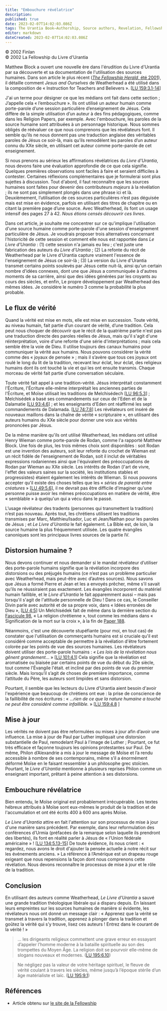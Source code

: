```yaml
---
title: "Embouchure révélatrice"
description: 
published: true
date: 2023-02-07T14:02:03.086Z
tags: The Urantia Book—Authorship, Source authors, Revelation, Fellowship Herald, article
editor: markdown
dateCreated: 2023-02-07T14:02:03.086Z
---
```


<p class="v-card v-sheet theme--light grey lighten-3 px-2">© 2002 Finlan<br>© 2002 La Fellowship du Livre d'Urantia</p>


Matthew Block a ouvert une nouvelle ère dans l'érudition du Livre d'Urantia par sa découverte et sa documentation de l'utilisation des sources humaines. Dans son article le plus récent ([_The Fellowship Herald_, été 2001](/fr/article/Matthew_Block/A_Source_Study_Of_Instruction_For_Teachers_And_Believers)), il détaille comment _Jesus and Ourselves_ de Weatherhead a été utilisé dans la composition de « Instruction for Teachers and Believers ». <a id="a13_446"></a>[[LU 159:3.1-14](/fr/The_Urantia_Book/159#p3_1)]

J'ai un terme pour désigner ce que les médians ont fait dans cette section ; J’appelle cela « l’embouchure ». Ils ont utilisé un auteur humain comme porte-parole d’une session particulière d’enseignement de Jésus. Cela diffère de la simple utilisation d’un auteur à des fins pédagogiques, comme dans les Religion Papers, par exemple. Avec l'embouchure, les paroles de la source humaine sont attribuées à un personnage historique. Nous sommes obligés de réévaluer ce que nous comprenons que les révélateurs font. Il semble qu’ils ne nous donnent pas une traduction anglaise des véritables paroles de Jésus ce soir-là, mais qu’ils remodèlent les paroles d’un auteur connu du XXe siècle, en utilisant cet auteur comme porte-parole de cet enseignement.

Si nous prenons au sérieux les affirmations révélatrices du _Livre d'Urantia_, nous devons faire une évaluation approfondie de ce que cela signifie. Quelques premières observations sont faciles à faire et seraient difficiles à contester. Certaines réflexions complémentaires que je formulerai sont plus sujettes à discussion. Tout d'abord, il faut reconnaître que les sources humaines sont faites pour devenir des contributeurs _majeurs_ à la révélation ; ils ne sont pas simplement plongés dans une phrase ici et là. Deuxièmement, l’utilisation de ces sources particulières n’est pas déguisée mais est mise en évidence, parfois en utilisant des titres de chapitre ou en citant la première page d’une source. Avec Weatherhead, ils font un usage intensif des pages 27 à 42. _Nous étions censés découvrir ces livres_.

Dans cet article, je souhaite me concentrer sur ce qu'implique l'utilisation d'une source humaine comme porte-parole d'une session d'enseignement particulière de Jésus. Je voudrais proposer trois alternatives concernant l'historicité de cette session et comment elle nous est rapportée dans _Le Livre d'Urantia_ : (1) cette session n'a jamais eu lieu ; c'est juste une fabrication des auteurs du _Livre d'Urantia_ ; (2) La refonte du récit de Weatherhead par le Livre d'Urantia capture vraiment l'essence de l'enseignement de Jésus ce soir-là ; (3) La version du Livre d'Urantia transmet certains points soulevés par Jésus cette nuit-là, ainsi qu'un certain nombre d'idées connexes, dont une que Jésus a communiquée à d'autres moments de sa carrière, ainsi que des idées générées par les croyants au cours des siècles, et enfin, Le propre développement par Weatherhead des mêmes idées. Je considère le numéro 3 comme la probabilité la plus probable.

## Le flux de vérité

Quand la vérité est mise en mots, elle est mise en succession. Toute vérité, au niveau humain, fait partie d’un courant de vérité, d’une tradition. Cela peut nous choquer de découvrir que le récit de la quatrième partie n'est pas une traduction directe des paroles réelles de Jésus, mais qu'il s'agit d'une réinterprétation, voire d'une refonte d'une série d'interprétations ; mais cela semble être la voie de Dieu. Il utilise toujours des canaux humains pour communiquer la vérité aux humains. Nous pouvons considérer la vérité comme des « joyaux de pensée » ; mais il s’avère que tous ces joyaux ont roulé le long du lit de la tradition, recevant leur éclat, leur éclat, des religieux humains dont ils ont touché la vie et qui les ont ensuite transmis. Chaque morceau de vérité fait partie d’une conversation séculaire.

Toute vérité fait appel à une tradition-vérité. Jésus interprétait constamment l'Écriture, l'Écriture elle-même interprétait les anciennes parties de l'Écriture, et Moïse utilisait les traditions de Melchisédech <a id="a25_212"></a>[[LU 96:5.3](/fr/The_Urantia_Book/96#p5_3)] ; Melchisédek a basé ses commandements sur ceux de l'Eden et de la Dalamatie <a id="a25_333"></a>[[LU 93:4.6](/fr/The_Urantia_Book/93#p4_6)] ; et les enseignants d'Eden ont réaffirmé les sept commandements de Dalamada. <a id="a25_455"></a>[[LU 74:7.8](/fr/The_Urantia_Book/74#p7_8)] Les révélateurs ont inséré de nouveaux maillons dans la chaîne de vérité « scripturaire », en utilisant des auteurs humains du XXe siècle pour donner une voix aux vérités prononcées par Jésus.

De la même manière qu'ils ont utilisé Weatherhead, les médians ont utilisé Henry Wieman comme porte-parole de Rodan, comme l'a rapporté Matthew Block. Une fois de plus, les trois mêmes choix sont disponibles : soit Rodan est une invention des auteurs, soit leur refonte du crochet de Wieman est un récit fidèle de l'enseignement de Rodan, soit il inclut de véritables expressions rodaniennes ainsi que l'équivalent des préoccupations de Rodan par Wieman au XXe siècle. Les intérêts de Rodan (l'art de vivre, l'effet des valeurs saines sur la société, les institutions stables et progressistes) étaient également les intérêts de Wieman. Si nous pouvons accepter qu'il existe des choses telles que les « _séries de parenté entre créatures_ » <a id="a27_740"></a>[[LU 49:5.6](/fr/The_Urantia_Book/49#p5_22)], il ne devrait pas être difficile d'imaginer qu'une personne puisse avoir les mêmes préoccupations en matière de vérité, être « semblable » à quelqu'un qui a vécu dans le passé.

L’usage révélateur des tradents (personnes qui transmettent la tradition) n’est pas nouveau. Après tout, les chrétiens utilisent les traditions transmises par Marc, Matthieu/Isador, Luc et Jean/Nathan pour les paroles de Jésus ; et _Le Livre d'Urantia_ le fait également. La Bible est, de loin, la source humaine la plus fréquemment utilisée. Les quatre évangiles canoniques sont les principaux livres sources de la partie IV.

## Distorsion humaine ?

Nous devons continuer et nous demander si le mandat révélateur d’utiliser des porte-parole humains signifie que la révélation incorpore des distorsions ou des préjugés humains (ce n’est pas un problème particulier avec Weatherhead, mais peut-être avec d’autres sources). Nous savons que Jésus a formé Pierre et Jean et les a envoyés prêcher, même s’il savait qu’ils ne réussiraient pas exactement. Les évangiles incorporent du matériel humain faillible, et le _Livre d'Urantia_ le fait apparemment aussi – mais pas lorsqu'il s'agit de l'attitude personnelle de Dieu ! Dans ce cas, le Conseiller Divin parle avec autorité et de sa propre voix, dans « Idées erronées de Dieu », <a id="a33_676"></a>[[LU 4:5](/fr/The_Urantia_Book/4#p5)] Un Melchisédek fait de même dans la dernière section du [Fascicule 98](/fr/The_Urantia_Book/98), « La religion chrétienne », tout comme les médians dans « Signification de la mort sur la croix », à la fin de <a id="a33_922"></a>[Paper 188](/fr/The_Urantia_Book/188#p4).

Néanmoins, c'est une découverte stupéfiante (pour moi, en tout cas) de constater que l'utilisation de commerçants humains est si cruciale qu'il est considéré comme acceptable de permettre à la révélation d'être fortement colorée par les points de vue des sources humaines. Les révélateurs doivent utiliser des porte-parole humains : _« Les lois de la révélation nous gênent grandement_... » <a id="a35_391"></a>[[LU 101:4.1](/fr/The_Urantia_Book/101#p4_1)] Cela signifie que la révélation est aromatisée ou biaisée par certains points de vue du début du 20e siècle, tout comme l'Évangile l'était. et incliné par des points de vue du premier siècle. Mais lorsqu’il s’agit de choses de première importance, comme l’attitude du Père, les auteurs sont limpides et sans distorsion.

Pourtant, il semble que les lecteurs du Livre d'Urantia aient besoin d'avoir l'expérience que beaucoup de chrétiens ont eue : la prise de conscience de la faillibilité de nos écritures : « …_rien de ce que la nature humaine a touché ne peut être considéré comme infaillible._ » <a id="a37_278"></a>[[LU 159:4.8](/fr/The_Urantia_Book/159#p4_8) ]

## Mise à jour

Les vérités ne doivent pas être reformulées ou mises à jour afin d’avoir une influence. La mise à jour de Paul par Luther impliquait une distorsion substantielle de Paul, remodelant Paul à l'image de Luther ; Pourtant, ce fut très efficace et façonne toujours les opinions protestantes sur Paul. De même, Philon d’Alexandrie a mis à jour le message de Moïse et l’a rendu accessible à nombre de ses contemporains, même s’il a énormément déformé Moïse en le faisant ressembler à un philosophe grec stoïcien. Pourtant, le _Livre d'Urantia_ mentionne à plusieurs reprises Philon comme un enseignant important, prêtant à peine attention à ses distorsions.

## Embouchure révélatrice

Bien entendu, le Moïse original est probablement irrécupérable. Les textes hébreux attribués à Moïse sont eux-mêmes le produit de la tradition et de l'accumulation et ont été écrits 400 à 600 ans après Moïse.

_Le Livre d'Urantia_ attire en fait l'attention sur son processus de mise à jour d'une manière sans précédent. Par exemple, dans leur reformulation des conférences d’Urmia (préfacées de la remarque selon laquelle ils prendront des libertés), ils font en réalité parler à Jésus de « l’Union fédérale américaine » ! <a id="a47_314"></a>[[LU 134:5.13-15](/fr/The_Urantia_Book/134#p5_13)] De toute évidence, ils nous crient : « regardez, nous avons le droit d'ajouter la pensée actuelle à notre récit sur les événements anciens. » La référence à l’Amérique est un drapeau rouge exigeant que nous repensions la façon dont nous comprenons cette révélation. Nous devons reconnaître le processus de mise à jour et le rôle de la tradition.

## Conclusion

En utilisant des auteurs comme Weatherhead, _Le Livre d'Urantia_ a sauvé une grande tradition théologique libérale qui a disparu depuis. En laissant leurs empreintes sur les sources humaines de manière si évidente, les révélateurs nous ont donné un message clair : « Apprenez que la vérité se transmet à travers la tradition, apprenez à plonger dans la tradition et goûtez la vérité qui s’y trouve, lisez ces auteurs ! Entrez dans le courant de la vérité ! »

> ... les dirigeants religieux commettent une grave erreur en essayant d’appeler l’homme moderne à la bataille spirituelle au son des trompettes du Moyen Âge. La religion doit se pourvoir elle-même de slogans nouveaux et modernes. (<a id="a53_232"></a>[LU 195:6.10](/fr/The_Urantia_Book/195#p6_10))

> Ne négligez pas la valeur de votre héritage spirituel, le fleuve de vérité coulant à travers les siècles, même jusqu’à l’époque stérile d’un âge matérialiste et laïc. (<a id="a55_170"></a>[LU 195:9.1](/fr/The_Urantia_Book/195#p9_1))

## Références

- Article obtenu sur [le site de la Fellowship](https://urantia-book.org/archive/newsletters/herald/)

